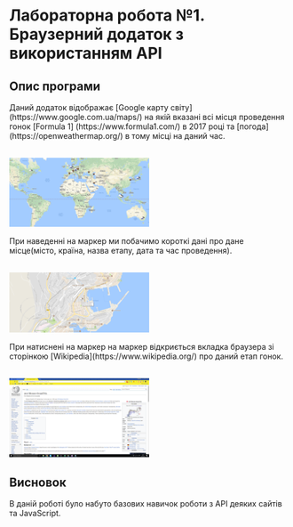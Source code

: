 ﻿# Лабораторна робота №1. Браузерний додаток з використанням API


## Опис програми

<p>  Даний додаток відображає [Google карту світу](https://www.google.com.ua/maps/) на якій вказані всі місця проведення гонок [Formula 1]
(https://www.formula1.com/) в 2017 році та [погода](https://openweathermap.org/) в тому місці на даний час.</p>

<br />

<img width="50%" height="50%" src="screen1.png" />

<p>  При наведенні на маркер ми побачимо короткі дані про дане місце(місто, країна, назва етапу, дата та час проведення).</p>

<br />

<img width="50%" height="50%" src="screen2.png" />

<p>  При натиснені на маркер на маркер відкриється вкладка браузера зі сторінкою [Wikipedia](https://www.wikipedia.org/) про даний етап гонок.</p>

<br />

<img width="50%" height="50%" src="screen3.png" />

## Висновок

В даній роботі було набуто базових навичок роботи з API деяких сайтів та JavaScript.


